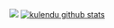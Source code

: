 

<!--
**kulendu/kulendu** is a ✨ _special_ ✨ repository because its `README.md` (this file) appears on your GitHub profile.

-->
![](https://media.giphy.com/media/DruBaWrcmXX5m/giphy.gif)
[![ kulendu github stats](https://github-readme-stats.vercel.app/api?username=kulendu&count_private=true&show_icons=true )](https://github.com/kulendu/github-readme-stats)

